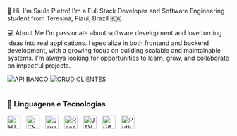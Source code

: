 👋 Hi, I'm Saulo Pietro!
I'm a Full Stack Developer and Software Engineering student from Teresina, Piauí, Brazil 🇧🇷.

💻 About Me
I'm passionate about software development and love turning ideas into real applications. I specialize in both frontend and backend development, with a growing focus on building scalable and maintainable systems. I'm always looking for opportunities to learn, grow, and collaborate on impactful projects.

<p align="left">
    <a href="https://github.com/saulopietro/banco-api">
        <img 
            alt="API BANCO" 
            title="API BANCO(JAVA)" 
            src="https://img.shields.io/badge/BANKING--api?style=for-the-badge&logo=coffeescript&label=BANKING-API&color=blue&link=https%3A%2F%2Fgithub.com%2Fsaulopietro%2Fbanco-api"
        />
    </a>
    <a href="https://github.com/saulopietro/CRUD">
        <img 
            alt="CRUD CLIENTES" 
            title="CLIENT CRUD" 
            src="https://img.shields.io/badge/CRUD--API?style=for-the-badge&logo=coffeescript&label=CLIENT-CRUD&color=red&link=https%3A%2F%2Fgithub.com%2Fsaulopietro%2Fbanco-api"
        />
    </a> 
</p>

---

### 🤖 Linguagens e Tecnologias

<img 
    align="left" 
    alt="HTML"
    title="HTML" 
    width="30px" 
    style="padding-right: 10px;" 
    src="https://cdn.jsdelivr.net/gh/devicons/devicon@latest/icons/html5/html5-original.svg" 
/>
<img 
    align="left" 
    alt="CSS" 
    title="CSS"
    width="30px" 
    style="padding-right: 10px;" 
    src="https://cdn.jsdelivr.net/gh/devicons/devicon@latest/icons/css3/css3-original.svg" 
/>
<img 
    align="left" 
    alt="JavaScript" 
    title="JavaScript"
    width="30px" 
    style="padding-right: 10px;" 
    src="https://cdn.jsdelivr.net/gh/devicons/devicon@latest/icons/javascript/javascript-original.svg" 
/>
<img 
    align="left" 
    alt="React"
    title="React" 
    width="30px" 
    style="padding-right: 10px;" 
    src="https://cdn.jsdelivr.net/gh/devicons/devicon@latest/icons/react/react-original.svg" 
/>

<img 
    align="left" 
    alt="JAVA" 
    title="JAVA"
    width="30px" 
    style="padding-right: 10px;" 
    src="![image](https://github.com/user-attachments/assets/de11516c-494f-4cfb-bb5e-8f33a53d06e7)
" 
/>
<img 
    align="left" 
    alt="Git" 
    title="Git"
    width="30px" 
    style="padding-right: 10px;" 
    src="https://cdn.jsdelivr.net/gh/devicons/devicon@latest/icons/git/git-original.svg" 
/>
<img 
    align="left" 
    alt="Python" 
    title="Python"
    width="30px" 
    style="padding-right: 10px;" 
    src="https://cdn.jsdelivr.net/gh/devicons/devicon@latest/icons/python/python-original.svg" 
/>

<br/>
<br/>

